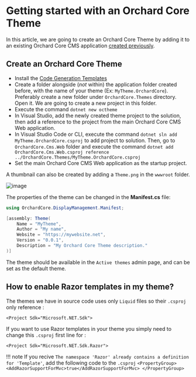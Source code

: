 # Getting started with an Orchard Core Theme

In this article, we are going to create an Orchard Core Theme by adding it to an existing Orchard Core CMS application [created previously](README.md).

## Create an Orchard Core Theme

- Install the [Code Generation Templates](templates/README.md) 
- Create a folder alongside (*not* within) the application folder created before, with the name of your theme (Ex: `MyTheme.OrchardCore`). Preferably create a new folder under `OrchardCore.Themes` directory. Open it. We are going to create a new project in this folder.
- Execute the command `dotnet new octheme`
- In Visual Studio, add the newly created theme project to the solution, then add a reference to the project from the main Orchard Core CMS Web application.
- In Visual Studio Code or CLI, execute the command `dotnet sln add MyTheme.OrchardCore.csproj` to add project to solution. Then, go to `OrchardCore.Cms.Web` folder and execute the command `dotnet add OrchardCore.Cms.Web.csproj reference ../OrchardCore.Themes/MyTheme.OrchardCore.csproj`
- Set the main Orchard Core CMS Web application as the startup project.

A thumbnail can also be created by adding a `Theme.png` in the `wwwroot` folder.

![image](assets/MyTheme.png)

The properties of the theme can be changed in the __Manifest.cs__ file:

```csharp
using OrchardCore.DisplayManagement.Manifest;

[assembly: Theme(
    Name = "MyTheme",
    Author = "My name",
    Website = "https://mywebsite.net",
    Version = "0.0.1",
    Description = "My Orchard Core Theme description."
)]
```

The theme should be available in the `Active themes` admin page, and can be set as the default theme.

## How to enable Razor templates in my theme?

The themes we have in source code uses only `Liquid` files so their `.csproj` only reference : 

`<Project Sdk="Microsoft.NET.Sdk">`

If you want to use Razor templates in your theme you simply need to change this `.csproj` first line for :

`<Project Sdk="Microsoft.NET.Sdk.Razor">`

!!! note
    If you recive `The namespace 'Razor' already contains a definition for 'Template'`, add the following code to the `.csproj`
    ```
      <PropertyGroup>
        <AddRazorSupportForMvc>true</AddRazorSupportForMvc>
      </PropertyGroup>
    ```

